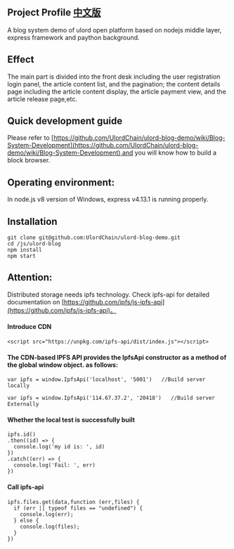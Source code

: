 
Project Profile [中文版](https://github.com/UlordChain/ulord-blog-demo/blob/master/js/READEME_ZH.MD)
------
A blog system demo of ulord open platform based on nodejs middle layer, express framework and paython background.</br>

Effect
------
The main part is divided into the front desk including the user registration login panel, the article content list, and the pagination; the content details page including the article content display, the article payment view, and the article release page,etc.</br>

Quick development guide
------
Please refer to [https://github.com/UlordChain/ulord-blog-demo/wiki/Blog-System-Development](https://github.com/UlordChain/ulord-blog-demo/wiki/Blog-System-Development),and you will know how to build a block browser.

Operating environment:
------
In node.js v8 version of Windows, express v4.13.1 is running properly.</br>

Installation
------
    git clone git@github.com:UlordChain/ulord-blog-demo.git
    cd /js/ulord-blog  
    npm install  
    npm start

Attention: 
------
Distributed storage needs ipfs technology. Check ipfs-api for detailed documentation on [https://github.com/ipfs/js-ipfs-api](https://github.com/ipfs/js-ipfs-api)。</br>

#### Introduce CDN
    <script src="https://unpkg.com/ipfs-api/dist/index.js"></script>
    
#### The CDN-based IPFS API provides the IpfsApi constructor as a method of the global window object. as follows:

    var ipfs = window.IpfsApi('localhost', '5001')   //Build server locally
    
    var ipfs = window.IpfsApi('114.67.37.2', '20418')   //Build server Externally

#### Whether the local test is successfully built
    ipfs.id()
    .then((id) => {
      console.log('my id is: ', id)
    })
    .catch((err) => {
      console.log('Fail: ', err)
    })
   
#### Call ipfs-api
    ipfs.files.get(data,function (err,files) {
      if (err || typeof files == "undefined") {
        console.log(err);
      } else {
        console.log(files);
      }
    })
